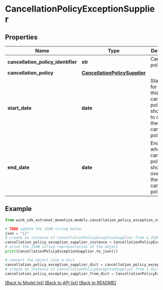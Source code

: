 # CancellationPolicyExceptionSupplier


## Properties

Name | Type | Description | Notes
------------ | ------------- | ------------- | -------------
**cancellation_policy_identifier** | **str** | Cancellation policy | 
**cancellation_policy** | [**CancellationPolicySupplier**](CancellationPolicySupplier.md) |  | 
**start_date** | **date** | Start date for when this cancellation policy should start to override the default cancellation policy. | 
**end_date** | **date** | End date for when this cancellation policy should end overriding the default cancellation policy. | 

## Example

```python
from wink_sdk_extranet_monetize.models.cancellation_policy_exception_supplier import CancellationPolicyExceptionSupplier

# TODO update the JSON string below
json = "{}"
# create an instance of CancellationPolicyExceptionSupplier from a JSON string
cancellation_policy_exception_supplier_instance = CancellationPolicyExceptionSupplier.from_json(json)
# print the JSON string representation of the object
print(CancellationPolicyExceptionSupplier.to_json())

# convert the object into a dict
cancellation_policy_exception_supplier_dict = cancellation_policy_exception_supplier_instance.to_dict()
# create an instance of CancellationPolicyExceptionSupplier from a dict
cancellation_policy_exception_supplier_from_dict = CancellationPolicyExceptionSupplier.from_dict(cancellation_policy_exception_supplier_dict)
```
[[Back to Model list]](../README.md#documentation-for-models) [[Back to API list]](../README.md#documentation-for-api-endpoints) [[Back to README]](../README.md)



